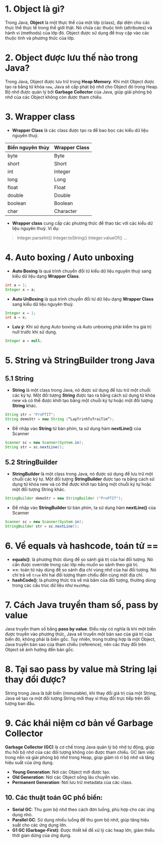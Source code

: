 # 1. Object là gì?
Trong Java, **Object** là một thực thể của một lớp (class), đại diện cho các thực thể thực tế trong thế giới thật. Nó chứa các thuộc tính (attributes) và hành vi (methods) của lớp đó. Object được sử dụng để truy cập vào các thuộc tính và phương thức của lớp.

# 2. Object được lưu thế nào trong Java?
Trong Java, Object được lưu trữ trong **Heap Memory**. Khi một Object được tạo ra bằng từ khóa `new`, Java sẽ cấp phát bộ nhớ cho Object đó trong Heap. Bộ nhớ được quản lý bởi **Garbage Collector** của Java, giúp giải phóng bộ nhớ của các Object không còn được tham chiếu.

# 3. Wrapper class
- **Wrapper Class** là các class được tạo ra để bao bọc các kiểu dữ liệu nguyên thuỷ.

|Biến nguyên thủy   | Wrapper Class  |
|---|---|
| byte  | Byte  |
| short  | Short  |
| int  | Integer  |
| long  | Long  |
| float  | Float  |
| double  | Double  |
| boolean  | Boolean  |
| char  | Character  |
- **Wrapper class** cung cấp các phương thức để thao tác với các kiểu dữ liệu nguyên thuỷ. Ví dụ: 
> Integer.parseInt()
>  Integer.toString() 
> Integer.valueOf()
> …
> 
# 4. Auto boxing / Auto unboxing
- **Auto Boxing** là quá trình chuyển đổi từ kiểu dữ liệu nguyên thuỷ sang kiểu dữ liệu dạng **Wrapper Class**.
```java
int a = 1;
Integer x = a;
```
- **Auto UnBoxing** là quá trình chuyển đổi từ dữ liệu dạng **Wrapper Class** sang kiểu dữ liệu nguyên thuỷ.
```java
Integer x = 1;
int a = x;
```
- **Lưu ý**: Khi sử dụng Auto boxing và Auto unboxing phải kiểm tra giá trị null trước khi sử dụng.
```java
Integer a = null;
```
# 5. String và StringBuilder trong Java
## 5.1 String
- **String** là một class trong Java, nó được sử dụng để lưu trữ một chuỗi các ký tự. Một đối tượng **String** được tạo ra bằng cách sử dụng từ khóa new và có thể được khởi tạo bằng một chuỗi ký tự hoặc một đối tượng **String** khác.
```java
String str = "ProPTIT";
String demoStr = new String (“LapTrinhTuTraiTim”);
```
- Để nhập vào **String** từ bàn phím, ta sử dụng hàm **nextLine()** của Scanner
```java
Scanner sc = new Scanner(System.in);
String str = sc.nextLine();
```

## 5.2 StringBuilder
- **StringBuilder** là một class trong Java, nó được sử dụng để lưu trữ một chuỗi các ký tự. Một đối tượng **StringBuilder** được tạo ra bằng cách sử dụng từ khóa new và có thể được khởi tạo bằng một chuỗi ký tự hoặc một đối tượng String khác.
```java
StringBuilder demoStr = new StringBuilder ("ProPTIT");
```
- Để nhập vào **StringBuilder** từ bàn phím, ta sử dụng hàm **nextLine()** của Scanner
```java
Scanner sc = new Scanner(System.in);
StringBuilder str = sc.nextLine();
```

# 6. Về equals và hashcode, toán tử ==
- **equals()**: là phương thức dùng để so sánh giá trị của hai đối tượng. Nó cần được override trong các lớp nếu muốn so sánh theo giá trị.
- **==**: toán tử này dùng để so sánh địa chỉ vùng nhớ của hai đối tượng. Nó chỉ trả về `true` khi hai đối tượng tham chiếu đến cùng một địa chỉ.
- **hashCode()**: là phương thức trả về mã băm của đối tượng, thường dùng trong các cấu trúc dữ liệu như `HashMap`.

# 7. Cách Java truyền tham số, pass by value
Java truyền tham số bằng **pass by value**. Điều này có nghĩa là khi một biến được truyền vào phương thức, Java sẽ truyền một bản sao của giá trị của biến đó, không phải là biến gốc. Tuy nhiên, trong trường hợp là một Object, Java truyền bản sao của tham chiếu (reference), nên các thay đổi trên Object sẽ ảnh hưởng đến bản gốc.

# 8. Tại sao pass by value mà String lại thay đổi được?
String trong Java là bất biến (immutable), khi thay đổi giá trị của một String, Java sẽ tạo ra một đối tượng String mới thay vì thay đổi trực tiếp trên đối tượng ban đầu.

# 9. Các khái niệm cơ bản về Garbage Collector
**Garbage Collector (GC)** là cơ chế trong Java quản lý bộ nhớ tự động, giúp thu hồi bộ nhớ của các đối tượng không còn được tham chiếu. GC làm việc trong nền và giải phóng bộ nhớ trong Heap, giúp giảm rò rỉ bộ nhớ và tăng hiệu suất của ứng dụng.

- **Young Generation**: Nơi các Object mới được tạo.
- **Old Generation**: Nơi các Object sống lâu chuyển vào.
- **Permanent Generation**: Nơi lưu trữ metadata của các class.

## 10. Các thuật toán GC phổ biến:
- **Serial GC**: Thu gom bộ nhớ theo cách đơn luồng, phù hợp cho các ứng dụng nhỏ.
- **Parallel GC**: Sử dụng nhiều luồng để thu gom bộ nhớ, giúp tăng hiệu suất cho các ứng dụng lớn.
- **G1 GC (Garbage-First)**: Được thiết kế để xử lý các heap lớn, giảm thiểu thời gian dừng của ứng dụng.

